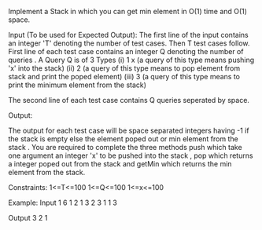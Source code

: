 ﻿Implement a Stack in which you can get min element in O(1) time and O(1) space.

Input (To be used for Expected Output):
The first line of the input contains an integer 'T' denoting the number of test cases. Then T test cases follow.
First line of each test case contains an integer Q denoting the number of queries . 
A Query Q is of 3 Types
(i)   1 x (a query of this type means  pushing 'x' into the stack)
(ii)  2 (a query of this type means to pop element from stack and print the poped element)
(iii) 3 (a query of this type means to print the minimum element from the stack)

The second line of each test case contains Q queries seperated by space.

Output:

The output for each test case will  be space separated integers having -1 if the stack is empty else the element poped out  or min element from the stack .
You are required to complete the three methods push which take one argument an integer 'x' to be pushed into the stack , pop which returns a integer poped out from the stack and getMin which returns the min element from the stack.

Constraints:
1<=T<=100
1<=Q<=100
1<=x<=100

Example:
Input
1
6
1 2 1 3 2 3 1 1 3    

Output
3 2 1


